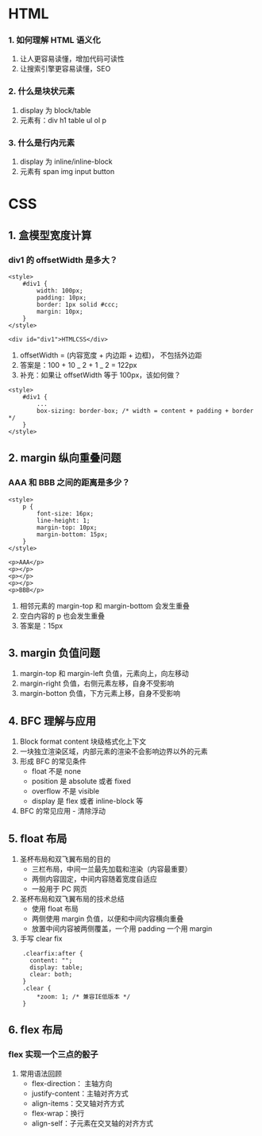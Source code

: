# HTML

### 1. 如何理解 HTML 语义化

1. 让人更容易读懂，增加代码可读性
2. 让搜索引擎更容易读懂，SEO

### 2. 什么是块状元素

1. display 为 block/table
2. 元素有：div h1 table ul ol p

### 3. 什么是行内元素

1. display 为 inline/inline-block
2. 元素有 span img input button

# CSS

## 1. 盒模型宽度计算

### div1 的 offsetWidth 是多大？

```
<style>
    #div1 {
        width: 100px;
        padding: 10px;
        border: 1px solid #ccc;
        margin: 10px;
    }
</style>

<div id="div1">HTMLCSS</div>
```

1. offsetWidth = (内容宽度 + 内边距 + 边框)， 不包括外边距
2. 答案是：100 + 10 _ 2 + 1 _ 2 = 122px
3. 补充：如果让 offsetWidth 等于 100px，该如何做？

```
<style>
    #div1 {
        ...
        box-sizing: border-box; /* width = content + padding + border */
    }
</style>
```

## 2. margin 纵向重叠问题

### AAA 和 BBB 之间的距离是多少？

```
<style>
    p {
        font-size: 16px;
        line-height: 1;
        margin-top: 10px;
        margin-bottom: 15px;
    }
</style>

<p>AAA</p>
<p></p>
<p></p>
<p></p>
<p>BBB</p>
```

1. 相邻元素的 margin-top 和 margin-bottom 会发生重叠
2. 空白内容的 p 也会发生重叠
3. 答案是：15px

## 3. margin 负值问题

1. margin-top 和 margin-left 负值，元素向上，向左移动
2. margin-right 负值，右侧元素左移，自身不受影响
3. margin-botton 负值，下方元素上移，自身不受影响

## 4. BFC 理解与应用

1. Block format content 块级格式化上下文
2. 一块独立渲染区域，内部元素的渲染不会影响边界以外的元素
3. 形成 BFC 的常见条件
   - float 不是 none
   - position 是 absolute 或者 fixed
   - overflow 不是 visible
   - display 是 flex 或者 inline-block 等
4. BFC 的常见应用 - 清除浮动

## 5. float 布局

1. 圣杯布局和双飞翼布局的目的
   - 三栏布局，中间一兰最先加载和渲染（内容最重要）
   - 两侧内容固定，中间内容随着宽度自适应
   - 一般用于 PC 网页
2. 圣杯布局和双飞翼布局的技术总结
   - 使用 float 布局
   - 两侧使用 margin 负值，以便和中间内容横向重叠
   - 放置中间内容被两侧覆盖，一个用 padding 一个用 margin
3. 手写 clear fix

```
    .clearfix:after {
      content: "";
      display: table;
      clear: both;
    }
    .clear {
        *zoom: 1; /* 兼容IE低版本 */
    }
```

## 6. flex 布局

### flex 实现一个三点的骰子

1. 常用语法回顾
   - flex-direction： 主轴方向
   - justify-content：主轴对齐方式
   - align-items：交叉轴对齐方式
   - flex-wrap：换行
   - align-self：子元素在交叉轴的对齐方式
